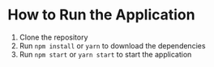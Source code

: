 # How to Run the Application

1. Clone the repository<br>
2. Run `npm install` or `yarn` to download the dependencies<br>
3. Run `npm start` or `yarn start` to start the application<br>
